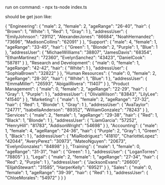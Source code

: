 run on command:
    - npx ts-node index.ts

should be get json like:

{
    "Engineering": {
        "male": 2,
        "female": 2,
        "ageRange": "26-40",
        "hair": {
            "Brown": 1,
            "White": 1,
            "Red": 1,
            "Gray": 1
        },
        "addressUser": {
            "EmilyJohnson": "29112",
            "AlexanderJones": "86684",
            "NoahHernandez": "73696",
            "MadisonCollins": "62091"
        }
    },
    "Support": {
        "male": 4,
        "female": 1,
        "ageRange": "33-45",
        "hair": {
            "Green": 1,
            "Blonde": 2,
            "Purple": 1,
            "Blue": 1
        },
        "addressUser": {
            "MichaelWilliams": "38807",
            "JamesDavis": "68354",
            "EthanMartinez": "72360",
            "EvelynSanchez": "43423",
            "DanielCook": "58781"
        }
    },
    "Research and Development": {
        "male": 0,
        "female": 1,
        "ageRange": "42-42",
        "hair": {
            "White": 1
        },
        "addressUser": {
            "SophiaBrown": "32822"
        }
    },
    "Human Resources": {
        "male": 0,
        "female": 2,
        "ageRange": "28-30",
        "hair": {
            "White": 1,
            "Blue": 1
        },
        "addressUser": {
            "EmmaMiller": "26593",
            "AbigailRivera": "11407"
        }
    },
    "Product Management": {
        "male": 0,
        "female": 2,
        "ageRange": "22-29",
        "hair": {
            "Gray": 1,
            "Purple": 1
        },
        "addressUser": {
            "OliviaWilson": "83843",
            "LilyLee": "41540"
        }
    },
    "Marketing": {
        "male": 1,
        "female": 2,
        "ageRange": "27-32",
        "hair": {
            "Red": 1,
            "Blonde": 1,
            "Gray": 1
        },
        "addressUser": {
            "AvaTaylor": "24771",
            "IsabellaAnderson": "89352",
            "WilliamGonzalez": "78243"
        }
    },
    "Services": {
        "male": 2,
        "female": 1,
        "ageRange": "29-38",
        "hair": {
            "Red": 1,
            "Black": 1,
            "Blonde": 1
        },
        "addressUser": {
            "LiamGarcia": "57252",
            "HenryHill": "81783",
            "AddisonWright": "54698"
        }
    },
    "Accounting": {
        "male": 1,
        "female": 4,
        "ageRange": "24-36",
        "hair": {
            "Purple": 2,
            "Gray": 1,
            "Green": 1,
            "Black": 1
        },
        "addressUser": {
            "MiaRodriguez": "41810",
            "CharlotteLopez": "42044",
            "AveryPerez": "30973",
            "MateoNguyen": "20673",
            "EvelynGonzalez": "84898"
        }
    },
    "Training": {
        "male": 1,
        "female": 0,
        "ageRange": "31-31",
        "hair": {
            "Green": 1
        },
        "addressUser": {
            "LoganTorres": "78805"
        }
    },
    "Legal": {
        "male": 2,
        "female": 1,
        "ageRange": "27-34",
        "hair": {
            "Red": 2,
            "Purple": 1
        },
        "addressUser": {
            "JacksonEvans": "26600",
            "ElijahStewart": "31585",
            "HarperKelly": "69521"
        }
    },
    "Sales": {
        "male": 0,
        "female": 1,
        "ageRange": "39-39",
        "hair": {
            "Red": 1
        },
        "addressUser": {
            "ChloeMorales": "54972"
        }
    }
}